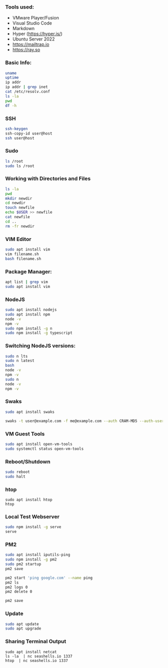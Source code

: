 ### Tools used:

-   VMware Player/Fusion
-   Visual Studio Code
-   Markdown
-   Hyper (https://hyper.is/)
-   Ubuntu Server 2022
-   https://mailtrap.io
-   https://ray.so

### Basic Info:

```bash
uname
uptime
ip addr
ip addr | grep inet
cat /etc/resolv.conf
ls -la
pwd
df -h
```

### SSH

```bash
ssh-keygen
ssh-copy-id user@host
ssh user@host
```

### Sudo

```bash
ls /root
sudo ls /root
```

### Working with Directories and Files

```bash
ls -la
pwd
mkdir newdir
cd newdir
touch newfile
echo $USER >> newfile
cat newfile
cd ..
rm -fr newdir
```

### VIM Editor

```bash
sudo apt install vim
vim filename.sh
bash filename.sh
```

### Package Manager:

```bash
apt list | grep vim
sudo apt install vim
```

### NodeJS

```bash
sudo apt install nodejs
sudo apt install npm
node -v
npm -v
sudo npm install -g n
sudo npm install -g typescript
```

### Switching NodeJS versions:

```bash
sudo n lts
sudo n latest
bash
node -v
npm -v
sudo n
node -v
npm -v
```

### Swaks

```bash
sudo apt install swaks

swaks -t user@example.com -f me@example.com --auth CRAM-MD5 --auth-user b6b95bd694196a  -tls -s smtp.mailtrap.io:2525

```

### VM Guest Tools

```bash
sudo apt install open-vm-tools
sudo systemctl status open-vm-tools
```

### Reboot/Shutdown

```bash
sudo reboot
sudo halt
```

### htop

```
sudo apt install htop
htop
```

### Local Test Webserver

```bash
sudo npm install -g serve
serve
```

### PM2

```bash
sudo apt install iputils-ping
sudo npm install -g pm2
sudo pm2 startup
pm2 save

pm2 start 'ping google.com' --name ping
pm2 ls
pm2 logs 0
pm2 delete 0

pm2 save
```

### Update

```bash
sudo apt update
sudo apt upgrade
```

### Sharing Terminal Output

```
sudo apt install netcat
ls -la  | nc seashells.io 1337
htop  | nc seashells.io 1337
```
